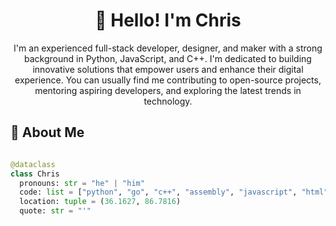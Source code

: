 <h1 align="center">👋 Hello! I'm Chris</h1>

<p align="center">
I'm an experienced full-stack developer, designer, and maker with a strong background in Python, JavaScript, and C++. I'm dedicated to building innovative solutions that empower users and enhance their digital experience. You can usually find me contributing to open-source projects, mentoring aspiring developers, and exploring the latest trends in technology.
</p>

## 💁 About Me

```python

@dataclass
class Chris
  pronouns: str = "he" | "him"
  code: list = ["python", "go", "c++", "assembly", "javascript", "html", "css"]
  location: tuple = (36.1627, 86.7816)
  quote: str = "'"
```

<!--
## 📈 Stats

<a href="https://github.com/christopherwoodall">
  <img align="center" src="https://github-readme-stats.vercel.app/api?username=christopherwoodall&hide=css,html,tex&theme=react&bg_color=1F222E&title_color=F85D7F&icon_color=F8D866&hide_border=true&langs_count=5&layout=compact&theme=github_dark&count_private=true&show_icons=true" />
</a>
<a href="https://github.com/christopherwoodall">
  <img align="center" src="https://github-readme-stats.vercel.app/api/top-langs/?username=christopherwoodall&hide=css,html,tex&theme=react&bg_color=1F222E&title_color=F85D7F&icon_color=F8D866&hide_border=true&langs_count=10&layout=compact&theme=github_dark&count_private=true&show_icons=true" />
</a>
--!>
